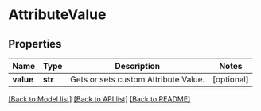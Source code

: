 # AttributeValue

## Properties
Name | Type | Description | Notes
------------ | ------------- | ------------- | -------------
**value** | **str** | Gets or sets custom Attribute Value. | [optional] 

[[Back to Model list]](../README.md#documentation-for-models) [[Back to API list]](../README.md#documentation-for-api-endpoints) [[Back to README]](../README.md)


